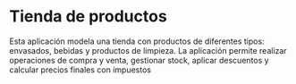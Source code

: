 ﻿# Tienda de productos

Esta aplicación modela una tienda con productos de diferentes tipos: envasados, bebidas y productos de limpieza. 
La aplicación permite realizar operaciones de compra y venta, gestionar stock, aplicar descuentos y calcular precios finales con impuestos
